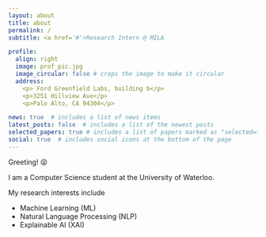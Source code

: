 ```yaml
---
layout: about
title: about
permalink: /
subtitle: <a href='#'>Research Intern @ MILA

profile:
  align: right
  image: prof_pic.jpg
  image_circular: false # crops the image to make it circular
  address: 
    <p> Ford Greenfield Labs, building b</p>
    <p>3251 Hillview Ave</p>
    <p>Palo Alto, CA 94304</p>

news: true  # includes a list of news items
latest_posts: false  # includes a list of the newest posts
selected_papers: true # includes a list of papers marked as "selected={true}"
social: true  # includes social icons at the bottom of the page
---
```

Greeting! 😝

I am a Computer Science student at the University of Waterloo.

My research interests include 
- Machine Learning (ML)
- Natural Language Processing (NLP)
- Explainable AI (XAI)


<!-- Write your biography here. Tell the world about yourself. Link to your favorite [subreddit](http://reddit.com). You can put a picture in, too. The code is already in, just name your picture `prof_pic.jpg` and put it in the `img/` folder. -->

<!-- Put your address / P.O. box / other info right below your picture. You can also disable any of these elements by editing `profile` property of the YAML header of your `_pages/about.md`. Edit `_bibliography/papers.bib` and Jekyll will render your [publications page](/al-folio/publications/) automatically. -->

<!-- Link to your social media connections, too. This theme is set up to use [Font Awesome icons](http://fortawesome.github.io/Font-Awesome/) and [Academicons](https://jpswalsh.github.io/academicons/), like the ones below. Add your Facebook, Twitter, LinkedIn, Google Scholar, or just disable all of them. -->

